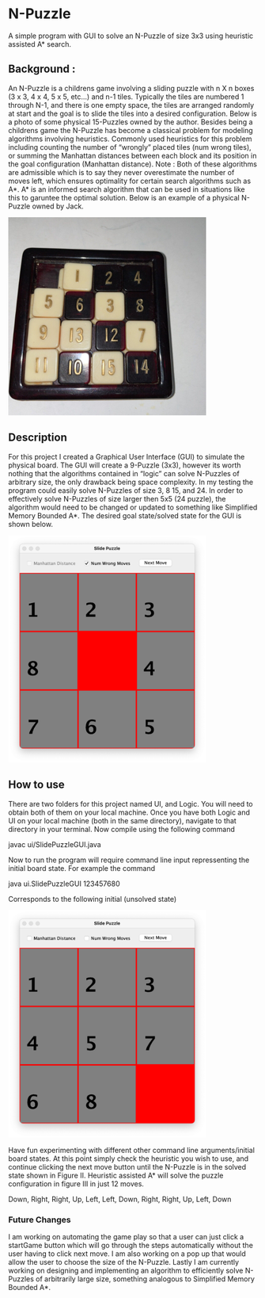 # N-Puzzle

A simple program with GUI to solve an N-Puzzle of size 3x3 using heuristic assisted A* search.

## Background :<br>

An N-Puzzle is a childrens game involving a sliding puzzle with n X n boxes (3 x 3, 4 x 4, 5 x 5, etc…) and n-1 tiles. Typically the tiles are numbered 1 through N-1, and there is one empty space, the tiles are arranged randomly at start and the goal is to slide the tiles into a desired configuration. Below is a photo of some physical 15-Puzzles owned by the author. Besides being a childrens game the N-Puzzle has become a classical problem for modeling algorithms involving heuristics. Commonly used heuristics for this problem including counting the number of “wrongly” placed tiles (num wrong tiles), or summing the Manhattan distances between each block and its position in the goal configuration (Manhattan distance). Note : Both of these algorithms are admissible which is to say they never overestimate the number of moves left, which ensures optimality for certain search algorithms such as A*. A* is an informed search algorithm that can be used in situations like this to garuntee the optimal solution. Below is an example of a physical N-Puzzle owned by Jack.

<img src="images/PhysicalPuzzle.png" alt="Physical N-Puzzle" width="400">

## Description
For this project I created a Graphical User Interface (GUI) to simulate the physical board. The GUI will create a 9-Puzzle (3x3), however its worth nothing that the algorithms contained in “logic” can solve N-Puzzles of arbitrary size, the only drawback being space complexity. In my testing the program could easily solve N-Puzzles of size 3, 8 15, and 24. In order to effectively solve N-Puzzles of size larger then 5x5 (24 puzzle), the algorithm would need to be changed or updated to something like Simplified Memory Bounded A*. The desired goal state/solved state for the GUI is shown below.

<img src="images/SolvedState.png" alt="A solved N-Puzzle" width="400">

## How to use
There are two folders for this project named UI, and Logic. You will need to obtain both of them on your local machine. Once you have both Logic and UI on your local machine (both in the same directory), navigate to that directory in your terminal. Now compile using the following command 

javac ui/SlidePuzzleGUI.java

Now to run the program will require command line input repressenting the initial board state. For example the command 

java ui.SlidePuzzleGUI 123457680

Corresponds to the following initial (unsolved state)

<img src="images/InitialState.png" alt="A solved N-Puzzle" width="400"><br>

Have fun experimenting with different other command line arguments/initial board states. At this point simply check the heuristic you wish to use, and continue clicking the next move button until the N-Puzzle is in the solved state shown in Figure II. Heuristic assisted A* will solve the puzzle configuration in figure III in just 12 moves.

Down, Right, Right, Up, Left, Left, Down, Right, Right, Up, Left, Down

### Future Changes
I am working on automating the game play so that a user can just click a startGame button which will go through the steps automatically without the user having to click next move. I am also working on a pop up that would allow the user to choose the size of the N-Puzzle. Lastly I am currently working on designing and implementing an algorithm to efficiently solve N-Puzzles of arbitrarily large size, something analogous to Simplified Memory Bounded A*.
